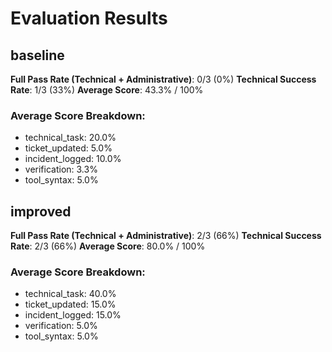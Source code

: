 # Evaluation Results

## baseline
**Full Pass Rate (Technical + Administrative)**: 0/3 (0%)
**Technical Success Rate**: 1/3 (33%)
**Average Score**: 43.3% / 100%


### Average Score Breakdown:
- technical_task: 20.0%
- ticket_updated: 5.0%
- incident_logged: 10.0%
- verification: 3.3%
- tool_syntax: 5.0%

## improved
**Full Pass Rate (Technical + Administrative)**: 2/3 (66%)
**Technical Success Rate**: 2/3 (66%)
**Average Score**: 80.0% / 100%


### Average Score Breakdown:
- technical_task: 40.0%
- ticket_updated: 15.0%
- incident_logged: 15.0%
- verification: 5.0%
- tool_syntax: 5.0%
